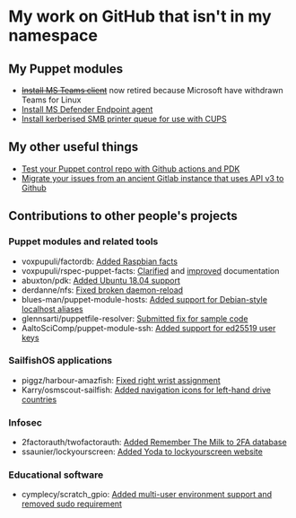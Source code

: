 # My work on GitHub that isn't in my namespace

## My Puppet modules

- ~~[Install MS Teams client](https://github.com/newcastleuniversity/puppet_module_microsoft_teams)~~ now retired because Microsoft have withdrawn Teams for Linux
- [Install MS Defender Endpoint agent](https://github.com/newcastleuniversity/puppet_module_microsoft_defender_atp_agent)
- [Install kerberised SMB printer queue for use with CUPS](https://github.com/newcastleuniversity/puppet-module-ksmb)

## My other useful things

- [Test your Puppet control repo with Github actions and PDK](https://github.com/newcastleuniversity/action-controlrepo-pdk-tests)
- [Migrate your issues from an ancient Gitlab instance that uses API v3 to Github](https://github.com/newcastleuniversity/node-gitlab-2-github)

## Contributions to other people's projects

### Puppet modules and related tools

- voxpupuli/factordb: [Added Raspbian facts](https://github.com/camptocamp/facterdb/pull/136)
- voxpupuli/rspec-puppet-facts: [Clarified](https://github.com/mcanevet/rspec-puppet-facts/pull/106) and [improved](https://github.com/mcanevet/rspec-puppet-facts/pull/108) documentation
- abuxton/pdk: [Added Ubuntu 18.04 support](https://github.com/abuxton/pdk/pull/3)
- derdanne/nfs: [Fixed broken daemon-reload](https://github.com/derdanne/puppet-nfs/pull/102)
- blues-man/puppet-module-hosts: [Added support for Debian-style localhost aliases](https://github.com/blues-man/puppet-module-hosts/pull/1)
- glennsarti/puppetfile-resolver: [Submitted fix for sample code](https://github.com/glennsarti/puppetfile-resolver/issues/7)
- AaltoSciComp/puppet-module-ssh: [Added support for ed25519 user keys](https://github.com/AaltoSciComp/puppet-module-ssh/commit/e100afe4ecb84f64f685e63f5a16aa988bf6adc9)

### SailfishOS applications

- piggz/harbour-amazfish: [Fixed right wrist assignment](https://github.com/piggz/harbour-amazfish/pull/89)
- Karry/osmscout-sailfish: [Added navigation icons for left-hand drive countries](https://github.com/Karry/osmscout-sailfish/pull/176)

### Infosec

- 2factorauth/twofactorauth: [Added Remember The Milk to 2FA database](https://github.com/2factorauth/twofactorauth/pull/3635)
- ssaunier/lockyourscreen: [Added Yoda to lockyourscreen website](https://github.com/ssaunier/lockyourscreen/pull/10)

### Educational software

- cymplecy/scratch_gpio: [Added multi-user environment support and removed sudo requirement](https://github.com/cymplecy/scratch_gpio/pull/16)

